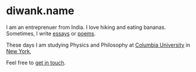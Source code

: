 diwank.name
============

I am an entreprenuer from India. I love hiking and eating bananas. 
Sometimes, I write [essays](http://blog.diwank.name) or [poems](http://poet.diwank.name).

These days I am studying Physics and Philosophy at [Columbia University](http://www.columbia.edu/) in [New York](https://www.lonelyplanet.com/usa/new-york-city),

Feel free to [get in touch](http://ohours.org/diwank).
